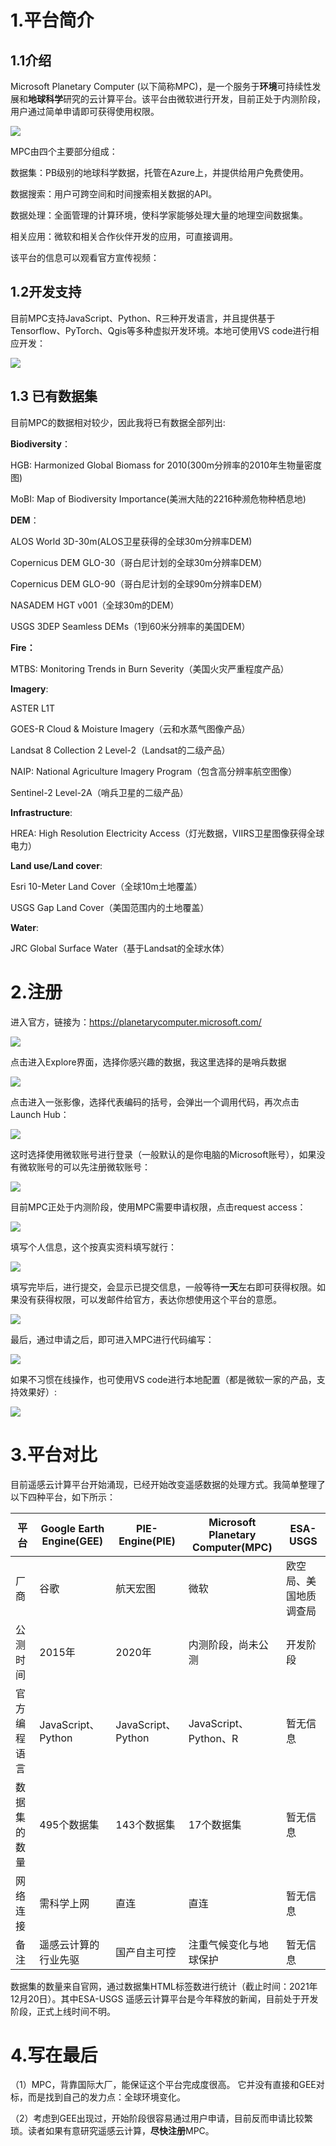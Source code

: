 # 1.平台简介

## 1.1介绍

Microsoft Planetary Computer (以下简称MPC)，是一个服务于**环境**可持续性发展和**地球科学**研究的云计算平台。该平台由微软进行开发，目前正处于内测阶段，用户通过简单申请即可获得使用权限。

![](http://pics.landcover100.com/pics//image/20211220225209.png)

MPC由四个主要部分组成：

数据集：PB级别的地球科学数据，托管在Azure上，并提供给用户免费使用。

数据搜索：用户可跨空间和时间搜索相关数据的API。

数据处理：全面管理的计算环境，使科学家能够处理大量的地理空间数据集。

相关应用：微软和相关合作伙伴开发的应用，可直接调用。

该平台的信息可以观看官方宣传视频：



## 1.2开发支持

目前MPC支持JavaScript、Python、R三种开发语言，并且提供基于Tensorflow、PyTorch、Qgis等多种虚拟开发环境。本地可使用VS code进行相应开发：

![](http://pics.landcover100.com/pics//image/20211220224006.png)

## 1.3 已有数据集

目前MPC的数据相对较少，因此我将已有数据全部列出:

**Biodiversity**：

HGB: Harmonized Global Biomass for 2010(300m分辨率的2010年生物量密度图)

MoBI: Map of Biodiversity Importance(美洲大陆的2216种濒危物种栖息地)

**DEM**：

ALOS World 3D-30m(ALOS卫星获得的全球30m分辨率DEM)

Copernicus DEM GLO-30（哥白尼计划的全球30m分辨率DEM）

Copernicus DEM GLO-90（哥白尼计划的全球90m分辨率DEM）

NASADEM HGT v001（全球30m的DEM）

USGS 3DEP Seamless DEMs（1到60米分辨率的美国DEM）

**Fire：**

MTBS: Monitoring Trends in Burn Severity（美国火灾严重程度产品）

**Imagery**:

ASTER L1T

GOES-R Cloud & Moisture Imagery（云和水蒸气图像产品）

Landsat 8 Collection 2 Level-2（Landsat的二级产品）

NAIP: National Agriculture Imagery Program（包含高分辨率航空图像）

Sentinel-2 Level-2A（哨兵卫星的二级产品）

**Infrastructure**:

HREA: High Resolution Electricity Access（灯光数据，VIIRS卫星图像获得全球电力）

**Land use/Land cover**:

Esri 10-Meter Land Cover（全球10m土地覆盖）

USGS Gap Land Cover（美国范围内的土地覆盖）

**Water**:

JRC Global Surface Water（基于Landsat的全球水体）

# 2.注册

进入官方，链接为：https://planetarycomputer.microsoft.com/

![](http://pics.landcover100.com/pics//image/20211220230340.png)

点击进入Explore界面，选择你感兴趣的数据，我这里选择的是哨兵数据

![](http://pics.landcover100.com/pics//image/20211220231117.png)

点击进入一张影像，选择代表编码的括号，会弹出一个调用代码，再次点击Launch Hub：

![](http://pics.landcover100.com/pics//image/20211220231359.png)

这时选择使用微软账号进行登录（一般默认的是你电脑的Microsoft账号），如果没有微软账号的可以先注册微软账号：

![](http://pics.landcover100.com/pics//image/20211220231527.png)

目前MPC正处于内测阶段，使用MPC需要申请权限，点击request access：

![](http://pics.landcover100.com/pics//image/20211220231859.png)

填写个人信息，这个按真实资料填写就行：

![](http://pics.landcover100.com/pics//image/20211220232045.png)

填写完毕后，进行提交，会显示已提交信息，一般等待**一天**左右即可获得权限。如果没有获得权限，可以发邮件给官方，表达你想使用这个平台的意愿。

![](http://pics.landcover100.com/pics//image/20211220232300.png)

最后，通过申请之后，即可进入MPC进行代码编写：

![](http://pics.landcover100.com/pics//image/20211220232516.png)

如果不习惯在线操作，也可使用VS code进行本地配置（都是微软一家的产品，支持效果好）:

![](http://pics.landcover100.com/pics//image/20211220232719.png)

# 3.平台对比

目前遥感云计算平台开始涌现，已经开始改变遥感数据的处理方式。我简单整理了以下四种平台，如下所示：

| 平台         | Google Earth Engine(GEE) | PIE-Engine(PIE)    | Microsoft Planetary Computer(MPC) | ESA-USGS               |
| ------------ | ------------------------ | ------------------ | --------------------------------- | ---------------------- |
| 厂商         | 谷歌                     | 航天宏图           | 微软                              | 欧空局、美国地质调查局 |
| 公测时间     | 2015年                   | 2020年             | 内测阶段，尚未公测                | 开发阶段               |
| 官方编程语言 | JavaScript、Python       | JavaScript、Python | JavaScript、Python、R             | 暂无信息               |
| 数据集的数量 | 495个数据集              | 143个数据集        | 17个数据集                        | 暂无信息               |
| 网络连接     | 需科学上网               | 直连               | 直连                              | 暂无信息               |
| 备注         | 遥感云计算的行业先驱     | 国产自主可控       | 注重气候变化与地球保护            | 暂无信息               |

数据集的数量来自官网，通过数据集HTML标签数进行统计（截止时间：2021年12月20日）。其中ESA-USGS 遥感云计算平台是今年释放的新闻，目前处于开发阶段，正式上线时间不明。

# 4.写在最后

（1）MPC，背靠国际大厂，能保证这个平台完成度很高。 它并没有直接和GEE对标，而是找到自己的发力点：全球环境变化。

（2）考虑到GEE出现过，开始阶段很容易通过用户申请，目前反而申请比较繁琐。读者如果有意研究遥感云计算，**尽快注册**MPC。

